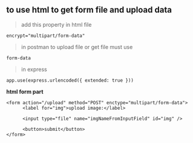 ## to use html to get form file and upload data
>  add this property in html file

```
encrypt="multipart/form-data" 
```
> in postman to upload file or get file must use 

```
form-data
```

> in express

```
app.use(express.urlencoded({ extended: true }))
```

**html form part**

```
<form action="/upload" method="POST" enctype="multipart/form-data">
      <label for="img">upload image:</label>

      <input type="file" name="imgNameFromInputField" id="img" />

      <button>submit</button>
</form>
```
